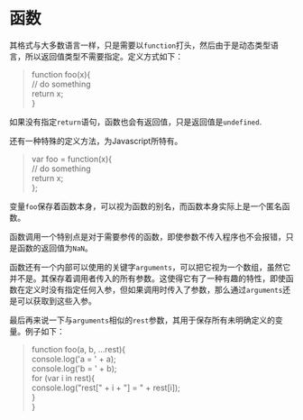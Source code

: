 # 函数

其格式与大多数语言一样，只是需要以`function`打头，然后由于是动态类型语言，所以返回值类型不需要指定。定义方式如下：

> function foo\(x\){  
>     // do something  
>     return x;  
> }

如果没有指定`return`语句，函数也会有返回值，只是返回值是`undefined`.

还有一种特殊的定义方法，为Javascript所特有。

> var foo = function\(x\){  
>     // do something  
>     return x;  
> };

变量`foo`保存着函数本身，可以视为函数的别名，而函数本身实际上是一个匿名函数。

函数调用一个特别点是对于需要参传的函数，即使参数不传入程序也不会报错，只是函数的返回值为`NaN`。

函数还有一个内部可以使用的关键字`arguments`，可以把它视为一个数组，虽然它并不是。其保存着调用者传入的所有参数。这使得它有了一种有趣的特性，即使函数在定义时没有指定任何入参，但如果调用时传入了参数，那么通过`arguments`还是可以获取到这些入参。

最后再来说一下与`arguments`相似的`rest`参数，其用于保存所有未明确定义的变量。例子如下：

> function foo\(a, b, ...rest\){  
>     console.log\('a = ' + a\);  
>     console.log\('b = ' + b\);  
>     for \(var i in rest\){  
>         console.log\("rest\[" + i + "\] = " + rest\[i\]\);  
>     }  
> }



